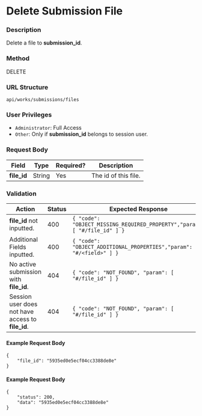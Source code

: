 Delete Submission File
===
### Description
Delete a file to **submission_id**.

### Method
DELETE

### URL Structure
`api/works/submissions/files`

### User Privileges
* `Administrator`: Full Access
* `Other`: Only if **submission_id** belongs to session user.

### Request Body
| Field        | Type   | Required? | Description          |
|--------------|--------|-----------|----------------------|
| **file_id**  | String | Yes       | The id of this file. |

### Validation
| Action                                            | Status | Expected Response                                                         |
|---------------------------------------------------|--------|---------------------------------------------------------------------------|
| **file_id** not inputted.                         | 400    | `{ "code": "OBJECT_MISSING_REQUIRED_PROPERTY","param": [ "#/file_id" ] }` |
| Additional Fields inputted.                       | 400    | `{ "code": "OBJECT_ADDITIONAL_PROPERTIES","param": [ "#/<field>" ] }`     |
| No active submission with **file_id**.            | 404    | `{ "code": "NOT_FOUND", "param": [ "#/file_id" ] }`                       |
| Session user does not have access to **file_id**. | 404    | `{ "code": "NOT_FOUND", "param": [ "#/file_id" ] }`                       |

#### Example Request Body
```
{
    "file_id": "5935ed0e5ecf04cc3388de8e"
}
```
#### Example Request Body
```
{
    "status": 200,
    "data": "5935ed0e5ecf04cc3388de8e"
}
```
